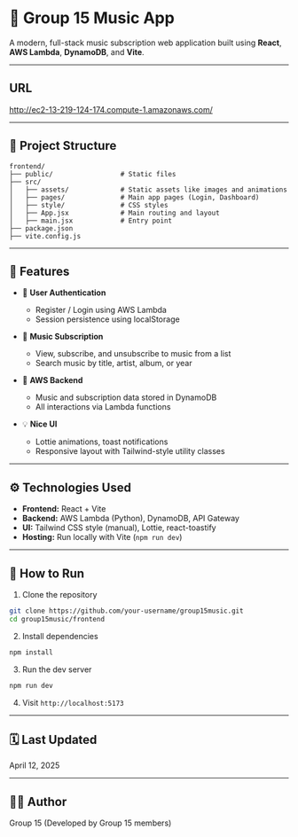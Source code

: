# 🎵 Group 15 Music App

A modern, full-stack music subscription web application built using **React**, **AWS Lambda**, **DynamoDB**, and **Vite**.

---
## URL 

http://ec2-13-219-124-174.compute-1.amazonaws.com/

---

## 📁 Project Structure

```
frontend/
├── public/                 # Static files
├── src/
│   ├── assets/             # Static assets like images and animations
│   ├── pages/              # Main app pages (Login, Dashboard)
│   ├── style/              # CSS styles
│   ├── App.jsx             # Main routing and layout
│   ├── main.jsx            # Entry point
├── package.json
├── vite.config.js
```

---

## 🚀 Features

- 🔐 **User Authentication**

  - Register / Login using AWS Lambda
  - Session persistence using localStorage

- 🎵 **Music Subscription**

  - View, subscribe, and unsubscribe to music from a list
  - Search music by title, artist, album, or year

- 💾 **AWS Backend**

  - Music and subscription data stored in DynamoDB
  - All interactions via Lambda functions

- 💡 **Nice UI**
  - Lottie animations, toast notifications
  - Responsive layout with Tailwind-style utility classes

---

## ⚙️ Technologies Used

- **Frontend:** React + Vite
- **Backend:** AWS Lambda (Python), DynamoDB, API Gateway
- **UI:** Tailwind CSS style (manual), Lottie, react-toastify
- **Hosting:** Run locally with Vite (`npm run dev`)

---

## 🧪 How to Run

1. Clone the repository

```bash
git clone https://github.com/your-username/group15music.git
cd group15music/frontend
```

2. Install dependencies

```bash
npm install
```

3. Run the dev server

```bash
npm run dev
```

4. Visit `http://localhost:5173`

---

## 🗓️ Last Updated

April 12, 2025

---

## 👨‍💻 Author

Group 15 (Developed by Group 15 members)
